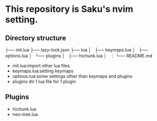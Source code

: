 # This repository is Saku's nvim setting.

## Directory structure

├── init.lua
├── lazy-lock.json
├── lua
│   ├── keymaps.lua
│   ├── options.lua
│   └── plugins
│       ├── hichunk.lua
│       ￤
└── README.md

- init.lua:import other lua files
- keymaps.lua:setting keymaps
- optinos.lua:some settings other than keymaps and plugins
- plugins dir:1 lua file for 1 plugin

## Plugins

- hichunk.lua
- neo-tree.lua

